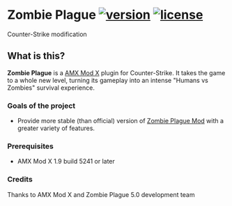 # Zombie Plague [![version](https://img.shields.io/github/release/CrazY770/Zombie-Plague-Mod.svg)](https://github.com/CrazY770/Zombie-Plague-Mod/releases) [![license](https://img.shields.io/github/license/CrazY770/Zombie-Plague-Mod.svg)](https://www.gnu.org/licenses/gpl-3.0)
Counter-Strike modification

## What is this?
<b>Zombie Plague</b> is a [AMX Mod X](https://github.com/alliedmodders/amxmodx) plugin for Counter-Strike. It takes the game to a whole new level, turning its gameplay into an intense "Humans vs Zombies" survival experience.

### Goals of the project
* Provide more stable (than official) version of [Zombie Plague Mod](https://forums.alliedmods.net/showthread.php?t=72505) with a greater variety of features.

### Prerequisites
* AMX Mod X 1.9 build 5241 or later

### Credits
Thanks to AMX Mod X and Zombie Plague 5.0 development team
